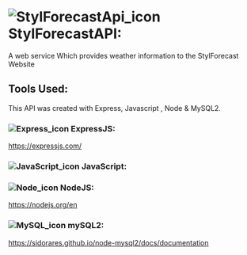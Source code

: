 # ![StylForecastApi_icon](https://api.iconify.design/mdi:server-security.svg?color=%23d96363&width=35) StylForecastAPI:

A web service Which provides weather information to the StylForecast Website

## Tools Used:
This API was created with Express, Javascript ,  Node & MySQL2.

### ![Express_icon](https://api.iconify.design/simple-icons:express.svg?color=%23ffffff&width=27) ExpressJS:
https://expressjs.com/
### ![JavaScript_icon](https://api.iconify.design/logos:javascript.svg?width=27)  JavaScript:
### ![Node_icon](https://api.iconify.design/logos:nodejs-icon-alt.svg?width=27) NodeJS:
https://nodejs.org/en
### ![MySQL_icon](https://api.iconify.design/logos:mysql.svg?width=40) mySQL2:
https://sidorares.github.io/node-mysql2/docs/documentation
